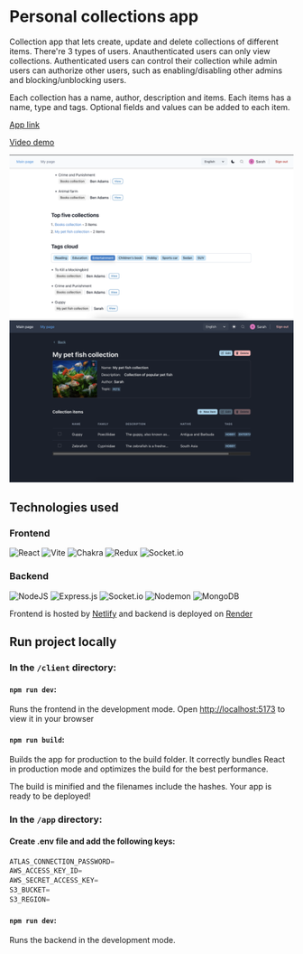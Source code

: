 # Personal collections app

Collection app that lets create, update and delete collections of different
items. There're 3 types of users. Anauthenticated users can only view
collections. Authenticated users can control their collection while admin users
can authorize other users, such as enabling/disabling other admins and
blocking/unblocking users.

Each collection has a name, author, description and items. Each items has a
name, type and tags. Optional fields and values can be added to each item.

[App link](https://personal-collections-app.netlify.app/ "Netlify")

[Video demo](https://youtube "YouTube")

![App screenshot](/app-screenshots/Screenshot%202023-10-11%20at%2019.50.41.png "Main page")
![App screenshot](/app-screenshots/Screenshot%202023-10-11%20at%2019.51.15.png "Collection page")

## Technologies used

### Frontend

![React](https://img.shields.io/badge/react-%2320232a.svg?style=for-the-badge&logo=react&logoColor=%2361DAFB)
![Vite](https://img.shields.io/badge/vite-%23646CFF.svg?style=for-the-badge&logo=vite&logoColor=white)
![Chakra](https://img.shields.io/badge/chakra-%234ED1C5.svg?style=for-the-badge&logo=chakraui&logoColor=white)
![Redux](https://img.shields.io/badge/redux-%23593d88.svg?style=for-the-badge&logo=redux&logoColor=white)
![Socket.io](https://img.shields.io/badge/Socket.io-black?style=for-the-badge&logo=socket.io&badgeColor=010101)

### Backend

![NodeJS](https://img.shields.io/badge/node.js-6DA55F?style=for-the-badge&logo=node.js&logoColor=white)
![Express.js](https://img.shields.io/badge/express.js-%23404d59.svg?style=for-the-badge&logo=express&logoColor=%2361DAFB)
![Socket.io](https://img.shields.io/badge/Socket.io-black?style=for-the-badge&logo=socket.io&badgeColor=010101)
![Nodemon](https://img.shields.io/badge/NODEMON-%23323330.svg?style=for-the-badge&logo=nodemon&logoColor=%BBDEAD)
![MongoDB](https://img.shields.io/badge/MongoDB-%234ea94b.svg?style=for-the-badge&logo=mongodb&logoColor=white)

Frontend is hosted by [Netlify](https://www.netlify.com/) and backend is
deployed on [Render](https://www.render.com)

## Run project locally

### In the `/client` directory:

#### `npm run dev`:

Runs the frontend in the development mode. Open
[http://localhost:5173](http://localhost:5173) to view it in your browser

#### `npm run build`:

Builds the app for production to the build folder. It correctly bundles React in
production mode and optimizes the build for the best performance.

The build is minified and the filenames include the hashes. Your app is ready to
be deployed!

### In the `/app` directory:

#### Create .env file and add the following keys:

```js
ATLAS_CONNECTION_PASSWORD=
AWS_ACCESS_KEY_ID=
AWS_SECRET_ACCESS_KEY=
S3_BUCKET=
S3_REGION=
```

#### `npm run dev`:

Runs the backend in the development mode.
